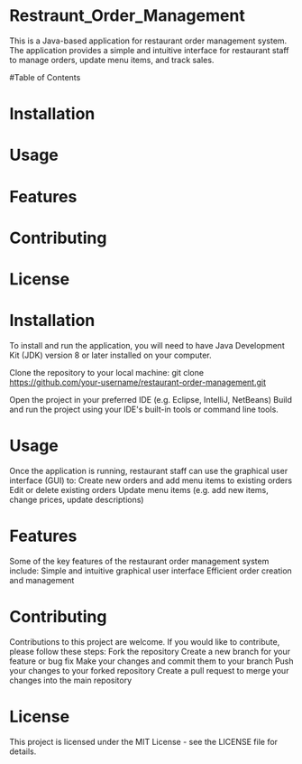 # Restraunt_Order_Management
This is a Java-based application for restaurant order management system. The application provides a simple and intuitive interface for restaurant staff to manage orders, update menu items, and track sales.

#Table of Contents
<h1>Installation</h1>
<h1>Usage</h1>
<h1>Features</h1>
<h1>Contributing</h1>
<h1>License</h1>

<h1>Installation</h1>
To install and run the application, you will need to have Java Development Kit (JDK) version 8 or later installed on your computer.

Clone the repository to your local machine:
git clone https://github.com/your-username/restaurant-order-management.git

Open the project in your preferred IDE (e.g. Eclipse, IntelliJ, NetBeans)
Build and run the project using your IDE's built-in tools or command line tools.

<h1>Usage</h1>
Once the application is running, restaurant staff can use the graphical user interface (GUI) to:
Create new orders and add menu items to existing orders
Edit or delete existing orders
Update menu items (e.g. add new items, change prices, update descriptions)

<h1>Features</h1>
Some of the key features of the restaurant order management system include:
Simple and intuitive graphical user interface
Efficient order creation and management

<h1>Contributing</h1>
Contributions to this project are welcome. If you would like to contribute, please follow these steps:
Fork the repository
Create a new branch for your feature or bug fix
Make your changes and commit them to your branch
Push your changes to your forked repository
Create a pull request to merge your changes into the main repository

<h1>License</h1>
This project is licensed under the MIT License - see the LICENSE file for details.
